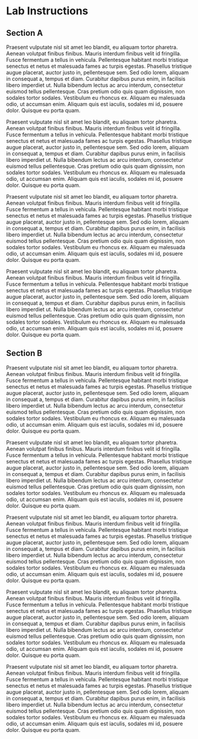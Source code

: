 # Lab Instructions

## Section A

Praesent vulputate nisl sit amet leo blandit, eu aliquam tortor pharetra. Aenean volutpat finibus finibus. Mauris interdum finibus velit id fringilla. Fusce fermentum a tellus in vehicula. Pellentesque habitant morbi tristique senectus et netus et malesuada fames ac turpis egestas. Phasellus tristique augue placerat, auctor justo in, pellentesque sem. Sed odio lorem, aliquam in consequat a, tempus et diam. Curabitur dapibus purus enim, in facilisis libero imperdiet ut. Nulla bibendum lectus ac arcu interdum, consectetur euismod tellus pellentesque. Cras pretium odio quis quam dignissim, non sodales tortor sodales. Vestibulum eu rhoncus ex. Aliquam eu malesuada odio, ut accumsan enim. Aliquam quis est iaculis, sodales mi id, posuere dolor. Quisque eu porta quam.

Praesent vulputate nisl sit amet leo blandit, eu aliquam tortor pharetra. Aenean volutpat finibus finibus. Mauris interdum finibus velit id fringilla. Fusce fermentum a tellus in vehicula. Pellentesque habitant morbi tristique senectus et netus et malesuada fames ac turpis egestas. Phasellus tristique augue placerat, auctor justo in, pellentesque sem. Sed odio lorem, aliquam in consequat a, tempus et diam. Curabitur dapibus purus enim, in facilisis libero imperdiet ut. Nulla bibendum lectus ac arcu interdum, consectetur euismod tellus pellentesque. Cras pretium odio quis quam dignissim, non sodales tortor sodales. Vestibulum eu rhoncus ex. Aliquam eu malesuada odio, ut accumsan enim. Aliquam quis est iaculis, sodales mi id, posuere dolor. Quisque eu porta quam.

Praesent vulputate nisl sit amet leo blandit, eu aliquam tortor pharetra. Aenean volutpat finibus finibus. Mauris interdum finibus velit id fringilla. Fusce fermentum a tellus in vehicula. Pellentesque habitant morbi tristique senectus et netus et malesuada fames ac turpis egestas. Phasellus tristique augue placerat, auctor justo in, pellentesque sem. Sed odio lorem, aliquam in consequat a, tempus et diam. Curabitur dapibus purus enim, in facilisis libero imperdiet ut. Nulla bibendum lectus ac arcu interdum, consectetur euismod tellus pellentesque. Cras pretium odio quis quam dignissim, non sodales tortor sodales. Vestibulum eu rhoncus ex. Aliquam eu malesuada odio, ut accumsan enim. Aliquam quis est iaculis, sodales mi id, posuere dolor. Quisque eu porta quam.

Praesent vulputate nisl sit amet leo blandit, eu aliquam tortor pharetra. Aenean volutpat finibus finibus. Mauris interdum finibus velit id fringilla. Fusce fermentum a tellus in vehicula. Pellentesque habitant morbi tristique senectus et netus et malesuada fames ac turpis egestas. Phasellus tristique augue placerat, auctor justo in, pellentesque sem. Sed odio lorem, aliquam in consequat a, tempus et diam. Curabitur dapibus purus enim, in facilisis libero imperdiet ut. Nulla bibendum lectus ac arcu interdum, consectetur euismod tellus pellentesque. Cras pretium odio quis quam dignissim, non sodales tortor sodales. Vestibulum eu rhoncus ex. Aliquam eu malesuada odio, ut accumsan enim. Aliquam quis est iaculis, sodales mi id, posuere dolor. Quisque eu porta quam.

## Section B

Praesent vulputate nisl sit amet leo blandit, eu aliquam tortor pharetra. Aenean volutpat finibus finibus. Mauris interdum finibus velit id fringilla. Fusce fermentum a tellus in vehicula. Pellentesque habitant morbi tristique senectus et netus et malesuada fames ac turpis egestas. Phasellus tristique augue placerat, auctor justo in, pellentesque sem. Sed odio lorem, aliquam in consequat a, tempus et diam. Curabitur dapibus purus enim, in facilisis libero imperdiet ut. Nulla bibendum lectus ac arcu interdum, consectetur euismod tellus pellentesque. Cras pretium odio quis quam dignissim, non sodales tortor sodales. Vestibulum eu rhoncus ex. Aliquam eu malesuada odio, ut accumsan enim. Aliquam quis est iaculis, sodales mi id, posuere dolor. Quisque eu porta quam.

Praesent vulputate nisl sit amet leo blandit, eu aliquam tortor pharetra. Aenean volutpat finibus finibus. Mauris interdum finibus velit id fringilla. Fusce fermentum a tellus in vehicula. Pellentesque habitant morbi tristique senectus et netus et malesuada fames ac turpis egestas. Phasellus tristique augue placerat, auctor justo in, pellentesque sem. Sed odio lorem, aliquam in consequat a, tempus et diam. Curabitur dapibus purus enim, in facilisis libero imperdiet ut. Nulla bibendum lectus ac arcu interdum, consectetur euismod tellus pellentesque. Cras pretium odio quis quam dignissim, non sodales tortor sodales. Vestibulum eu rhoncus ex. Aliquam eu malesuada odio, ut accumsan enim. Aliquam quis est iaculis, sodales mi id, posuere dolor. Quisque eu porta quam.

Praesent vulputate nisl sit amet leo blandit, eu aliquam tortor pharetra. Aenean volutpat finibus finibus. Mauris interdum finibus velit id fringilla. Fusce fermentum a tellus in vehicula. Pellentesque habitant morbi tristique senectus et netus et malesuada fames ac turpis egestas. Phasellus tristique augue placerat, auctor justo in, pellentesque sem. Sed odio lorem, aliquam in consequat a, tempus et diam. Curabitur dapibus purus enim, in facilisis libero imperdiet ut. Nulla bibendum lectus ac arcu interdum, consectetur euismod tellus pellentesque. Cras pretium odio quis quam dignissim, non sodales tortor sodales. Vestibulum eu rhoncus ex. Aliquam eu malesuada odio, ut accumsan enim. Aliquam quis est iaculis, sodales mi id, posuere dolor. Quisque eu porta quam.

Praesent vulputate nisl sit amet leo blandit, eu aliquam tortor pharetra. Aenean volutpat finibus finibus. Mauris interdum finibus velit id fringilla. Fusce fermentum a tellus in vehicula. Pellentesque habitant morbi tristique senectus et netus et malesuada fames ac turpis egestas. Phasellus tristique augue placerat, auctor justo in, pellentesque sem. Sed odio lorem, aliquam in consequat a, tempus et diam. Curabitur dapibus purus enim, in facilisis libero imperdiet ut. Nulla bibendum lectus ac arcu interdum, consectetur euismod tellus pellentesque. Cras pretium odio quis quam dignissim, non sodales tortor sodales. Vestibulum eu rhoncus ex. Aliquam eu malesuada odio, ut accumsan enim. Aliquam quis est iaculis, sodales mi id, posuere dolor. Quisque eu porta quam.

Praesent vulputate nisl sit amet leo blandit, eu aliquam tortor pharetra. Aenean volutpat finibus finibus. Mauris interdum finibus velit id fringilla. Fusce fermentum a tellus in vehicula. Pellentesque habitant morbi tristique senectus et netus et malesuada fames ac turpis egestas. Phasellus tristique augue placerat, auctor justo in, pellentesque sem. Sed odio lorem, aliquam in consequat a, tempus et diam. Curabitur dapibus purus enim, in facilisis libero imperdiet ut. Nulla bibendum lectus ac arcu interdum, consectetur euismod tellus pellentesque. Cras pretium odio quis quam dignissim, non sodales tortor sodales. Vestibulum eu rhoncus ex. Aliquam eu malesuada odio, ut accumsan enim. Aliquam quis est iaculis, sodales mi id, posuere dolor. Quisque eu porta quam.
